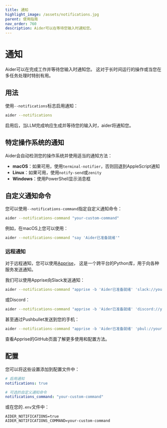 ```yaml
---
title: 通知
highlight_image: /assets/notifications.jpg
parent: 使用指南
nav_order: 760
description: Aider可以在等待您输入时通知您。
---
```


# 通知

Aider可以在完成工作并等待您输入时通知您。
这对于长时间运行的操作或当您在多任务处理时特别有用。

## 用法

使用`--notifications`标志启用通知：

```bash
aider --notifications
```

启用后，当LLM完成响应生成并等待您的输入时，aider将通知您。

## 特定操作系统的通知

Aider会自动检测您的操作系统并使用适当的通知方法：

- **macOS**：如果可用，使用`terminal-notifier`，否则回退到AppleScript通知
- **Linux**：如果可用，使用`notify-send`或`zenity`
- **Windows**：使用PowerShell显示消息框

## 自定义通知命令

您可以使用`--notifications-command`指定自定义通知命令：

```bash
aider --notifications-command "your-custom-command"
```

例如，在macOS上您可以使用：

```bash
aider --notifications-command "say 'Aider已准备就绪'"
```

### 远程通知

对于远程通知，您可以使用[Apprise](https://github.com/caronc/apprise)，
这是一个跨平台的Python库，用于向各种服务发送通知。

我们可以使用Apprise向Slack发送通知：

```bash
aider --notifications-command "apprise -b 'Aider已准备就绪' 'slack://your-slack-webhook-token'"
```

或Discord：
```bash
aider --notifications-command "apprise -b 'Aider已准备就绪' 'discord://your-discord-webhook-token'"
```

甚至通过Pushbullet发送到您的手机：
```bash
aider --notifications-command "apprise -b 'Aider已准备就绪' 'pbul://your-pushbullet-access-token'"
```

查看Apprise的GitHub页面了解更多使用和配置方法。

## 配置

您可以将这些设置添加到配置文件中：

```yaml
# 启用通知
notifications: true

# 可选的自定义通知命令
notifications_command: "your-custom-command"
```

或在您的`.env`文件中：

```
AIDER_NOTIFICATIONS=true
AIDER_NOTIFICATIONS_COMMAND=your-custom-command
``` 